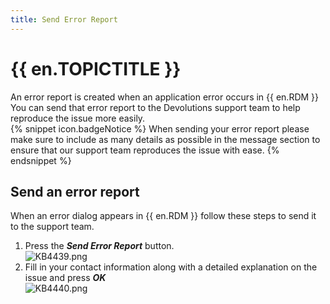 ```yaml
---
title: Send Error Report
---
```

# {{ en.TOPICTITLE }}
An error report is created when an application error occurs in {{ en.RDM }} You can send that error report to the Devolutions support team to help reproduce the issue more easily.  
{% snippet icon.badgeNotice %}
When sending your error report please make sure to include as many details as possible in the message section to ensure that our support team reproduces the issue with ease.
{% endsnippet %}  

## Send an error report
When an error dialog appears in {{ en.RDM }} follow these steps to send it to the support team.
1. Press the ***Send Error Report*** button.  
![KB4439.png](/img/en/kb/KB4439.png)
1. Fill in your contact information along with a detailed explanation on the issue and press ***OK***  
![KB4440.png](/img/en/kb/KB4440.png)
